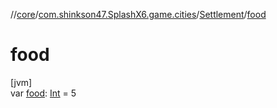 //[core](../../../index.md)/[com.shinkson47.SplashX6.game.cities](../index.md)/[Settlement](index.md)/[food](food.md)

# food

[jvm]\
var [food](food.md): [Int](https://kotlinlang.org/api/latest/jvm/stdlib/kotlin/-int/index.html) = 5
